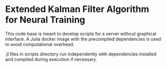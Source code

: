 # Extended Kalman Filter Algorithm for Neural Training

This code base is meant to develop scripts for a server without graphical interface. A Julia docker image with the precompiled dependencies is used to avoid computational overhead.

.jl files in scripts directory run independently with dependencies installed and compiled during execution if necessary. 